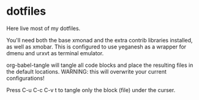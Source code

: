 
# dotfiles
Here live most of my dotfiles.

You'll need both the base xmonad and the extra contrib libraries installed, as well as xmobar.
This is configured to use yeganesh as a wrapper for dmenu and urxvt as terminal emulator.

org-babel-tangle will tangle all code blocks and place the resulting files in the default
locations.
WARNING: this will overwrite your current configurations!

Press C-u C-c C-v t to tangle only the block (file) under the curser.
